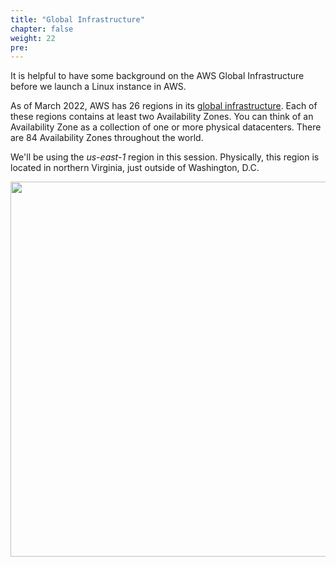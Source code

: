 ```yaml
---
title: "Global Infrastructure"
chapter: false
weight: 22
pre: 
---
```


It is helpful to have some background on the AWS Global Infrastructure before we launch a Linux instance in AWS.

As of March 2022, AWS has 26 regions in its [global infrastructure](https://aws.amazon.com/about-aws/global-infrastructure/).
Each of these regions contains at least two Availability Zones. You can think of an Availability Zone as a collection
of one or more physical datacenters. There are 84 Availability Zones throughout the world. 

We'll be using the _us-east-1_ region in this session. Physically, this region is located in northern Virginia, just outside of Washington, D.C. 

<img src='/images/global_footprint.png' width='600px'>


